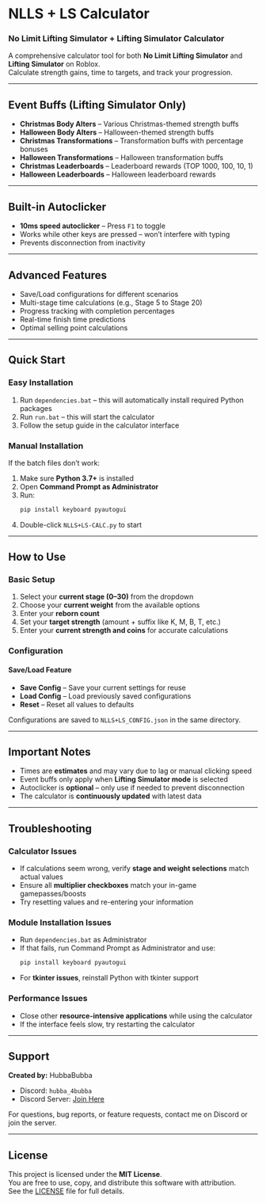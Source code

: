 # NLLS + LS Calculator
### No Limit Lifting Simulator + Lifting Simulator Calculator

A comprehensive calculator tool for both **No Limit Lifting Simulator** and **Lifting Simulator** on Roblox.  
Calculate strength gains, time to targets, and track your progression.

---

## Event Buffs (Lifting Simulator Only)
- **Christmas Body Alters** – Various Christmas-themed strength buffs  
- **Halloween Body Alters** – Halloween-themed strength buffs  
- **Christmas Transformations** – Transformation buffs with percentage bonuses  
- **Halloween Transformations** – Halloween transformation buffs  
- **Christmas Leaderboards** – Leaderboard rewards (TOP 1000, 100, 10, 1)  
- **Halloween Leaderboards** – Halloween leaderboard rewards  

---

## Built-in Autoclicker
- **10ms speed autoclicker** – Press `F1` to toggle  
- Works while other keys are pressed – won’t interfere with typing  
- Prevents disconnection from inactivity  

---

## Advanced Features
- Save/Load configurations for different scenarios  
- Multi-stage time calculations (e.g., Stage 5 to Stage 20)  
- Progress tracking with completion percentages  
- Real-time finish time predictions  
- Optimal selling point calculations  

---

## Quick Start

### Easy Installation
1. Run `dependencies.bat` – this will automatically install required Python packages  
2. Run `run.bat` – this will start the calculator  
3. Follow the setup guide in the calculator interface  

### Manual Installation
If the batch files don’t work:
1. Make sure **Python 3.7+** is installed  
2. Open **Command Prompt as Administrator**  
3. Run:
   ```bash
   pip install keyboard pyautogui
   ```
4. Double-click `NLLS+LS-CALC.py` to start  

---

## How to Use

### Basic Setup
1. Select your **current stage (0–30)** from the dropdown  
2. Choose your **current weight** from the available options  
3. Enter your **reborn count**  
4. Set your **target strength** (amount + suffix like K, M, B, T, etc.)  
5. Enter your **current strength and coins** for accurate calculations  

### Configuration
#### Save/Load Feature
- **Save Config** – Save your current settings for reuse  
- **Load Config** – Load previously saved configurations  
- **Reset** – Reset all values to defaults  

Configurations are saved to `NLLS+LS_CONFIG.json` in the same directory.  

---

## Important Notes
- Times are **estimates** and may vary due to lag or manual clicking speed  
- Event buffs only apply when **Lifting Simulator mode** is selected  
- Autoclicker is **optional** – only use if needed to prevent disconnection  
- The calculator is **continuously updated** with latest data  

---

## Troubleshooting

### Calculator Issues
- If calculations seem wrong, verify **stage and weight selections** match actual values  
- Ensure all **multiplier checkboxes** match your in-game gamepasses/boosts  
- Try resetting values and re-entering your information  

### Module Installation Issues
- Run `dependencies.bat` as Administrator  
- If that fails, run Command Prompt as Administrator and use:
  ```bash
  pip install keyboard pyautogui
  ```
- For **tkinter issues**, reinstall Python with tkinter support  

### Performance Issues
- Close other **resource-intensive applications** while using the calculator  
- If the interface feels slow, try restarting the calculator  

---

## Support
**Created by:** HubbaBubba  
- Discord: `hubba_4bubba`  
- Discord Server: [Join Here](https://discord.gg/PdhpUBBgFb)  

For questions, bug reports, or feature requests, contact me on Discord or join the server.  

---

## License
This project is licensed under the **MIT License**.  
You are free to use, copy, and distribute this software with attribution.  
See the [LICENSE](./LICENSE) file for full details.  

